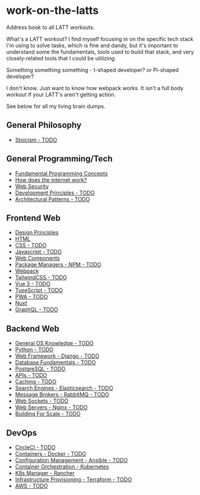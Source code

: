 # work-on-the-latts

Address book to all LATT workouts.

What's a LATT workout? I find myself focusing in on the specific tech stack I'm using to solve tasks, which is fine and dandy, but it's important to understand some the fundamentals, tools used to build that stack, and very closely-related tools that I could be utilizing.

Something something something - t-shaped developer? or Pi-shaped developer?

I don't know. Just want to know how webpack works. It isn't a full body workout if your LATT's aren't getting action.

See below for all my living brain dumps.

## General Philosophy

- [Stoicism - TODO](https://github.com/ahackit/work-on-the-LATTS/tree/master/1.GeneralPhilosophy/Stoicism)

## General Programming/Tech

- [Fundamental Programming Concepts](https://github.com/ahackit/work-on-the-LATTS/tree/master/2.GeneralProgramming-Tech/FundamentalProgramming)
- [How does the internet work?](https://github.com/ahackit/work-on-the-LATTS/tree/master/2.GeneralProgramming-Tech/HowDoesInternetWork)
- [Web Security](https://github.com/ahackit/LATT-WebSecurity)
- [Development Principles - TODO](https://github.com/ahackit/work-on-the-LATTS/tree/master/2.GeneralProgramming-Tech/DevelopmentPrinciples)
- [Architectural Patterns - TODO](https://github.com/ahackit/work-on-the-LATTS/tree/master/2.GeneralProgramming-Tech/ArchitecturalPatterns)

## Frontend Web

- [Design Principles](https://github.com/ahackit/work-on-the-LATTS/tree/master/3.FrontendWeb/DesignPrinciples)
- [HTML](https://github.com/ahackit/work-on-the-LATTS/tree/master/3.FrontendWeb/HTML)
- [CSS - TODO](https://github.com/ahackit/work-on-the-LATTS/tree/master/3.FrontendWeb/CSS)
- [Javascript - TODO](https://github.com/ahackit/work-on-the-LATTS/tree/master/3.FrontendWeb/Javascript)
- [Web Components](https://github.com/ahackit/work-on-the-LATTS/tree/master/3.FrontendWeb/WebComponents)
- [Package Managers - NPM - TODO](https://github.com/ahackit/work-on-the-LATTS/tree/master/3.FrontendWeb/NPM)
- [Webpack](https://github.com/ahackit/work-on-the-LATTS/tree/master/3.FrontendWeb/Webpack)
- [TailwindCSS - TODO](https://github.com/ahackit/work-on-the-LATTS/tree/master/3.FrontendWeb/TailwindCSS)
- [Vue 3 - TODO](https://github.com/ahackit/work-on-the-LATTS/tree/master/3.FrontendWeb/Vue3)
- [TypeScript - TODO](https://github.com/ahackit/work-on-the-LATTS/tree/master/3.FrontendWeb/TypeScript)
- [PWA - TODO](https://github.com/ahackit/work-on-the-LATTS/tree/master/3.FrontendWeb/PWA)
- [Nuxt](https://github.com/ahackit/work-on-the-LATTS/tree/master/3.FrontendWeb/Nuxt)
- [GraphQL - TODO](https://github.com/ahackit/work-on-the-LATTS/tree/master/3.FrontendWeb/GraphQL)

## Backend Web

- [General OS Knowledge - TODO](https://github.com/ahackit/work-on-the-LATTS/tree/master/4.BackendWeb/GeneralOSKnowledge)
- [Python - TODO](https://github.com/ahackit/work-on-the-LATTS/tree/master/4.BackendWeb/Python)
- [Web Framework - Django - TODO](https://github.com/ahackit/work-on-the-LATTS/tree/master/4.BackendWeb/Django)
- [Database Fundamentals - TODO](https://github.com/ahackit/work-on-the-LATTS/tree/master/4.BackendWeb/DatabaseFundamentals)
- [PostgreSQL - TODO](https://github.com/ahackit/work-on-the-LATTS/tree/master/4.BackendWeb/PostgreSQL)
- [APIs - TODO](https://github.com/ahackit/work-on-the-LATTS/tree/master/4.BackendWeb/APIs)
- [Caching - TODO](https://github.com/ahackit/work-on-the-LATTS/tree/master/4.BackendWeb/Caching)
- [Search Engines - Elasticsearch - TODO](https://github.com/ahackit/work-on-the-LATTS/tree/master/4.BackendWeb/Elasticsearch)
- [Message Brokers - RabbitMQ - TODO](https://github.com/ahackit/work-on-the-LATTS/tree/master/4.BackendWeb/RabbitMQ)
- [Web Sockets - TODO](https://github.com/ahackit/work-on-the-LATTS/tree/master/4.BackendWeb/WebSockets)
- [Web Servers - Nginx - TODO](https://github.com/ahackit/work-on-the-LATTS/tree/master/4.BackendWeb/Nginx)
- [Building For Scale - TODO](https://github.com/ahackit/work-on-the-LATTS/tree/master/4.BackendWeb/BuildingForScale)

## DevOps 

- [CircleCI - TODO](https://github.com/ahackit/work-on-the-LATTS/tree/master/5.DevOps/CircleCI)
- [Containers - Docker - TODO](https://github.com/ahackit/work-on-the-LATTS/tree/master/5.DevOps/Docker)
- [Configuration Management - Ansible - TODO](https://github.com/ahackit/work-on-the-LATTS/tree/master/5.DevOps/Ansible)
- [Container Orchestration - Kubernetes](https://github.com/ahackit/work-on-the-LATTS/tree/master/5.DevOps/K8s)
- [K8s Manager - Rancher](https://github.com/ahackit/work-on-the-LATTS/tree/master/5.DevOps/Rancher)
- [Infrastructure Provisioning - Terraform - TODO](https://github.com/ahackit/work-on-the-LATTS/tree/master/5.DevOps/Terraform)
- [AWS - TODO](https://github.com/ahackit/work-on-the-LATTS/tree/master/5.DevOps/AWS)

